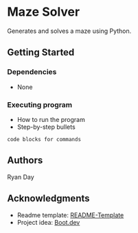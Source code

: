 # Maze Solver

Generates and solves a maze using Python.

## Getting Started

### Dependencies

* None

### Executing program

* How to run the program
* Step-by-step bullets
```
code blocks for commands
```

## Authors

Ryan Day

## Acknowledgments

* Readme template: [README-Template](https://gist.github.com/DomPizzie/7a5ff55ffa9081f2de27c315f5018afc)
* Project idea: [Boot.dev](https://boot.dev)
